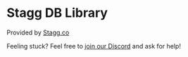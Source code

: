 # Stagg DB Library

Provided by [Stagg.co](https://stagg.co)

Feeling stuck? Feel free to [join our Discord](https://stagg.co/discord/join) and ask for help!
